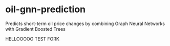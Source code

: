 # oil-gnn-prediction
Predicts short-term oil price changes by combining Graph Neural Networks with Gradient Boosted Trees

HELLOOOOO TEST FORK
